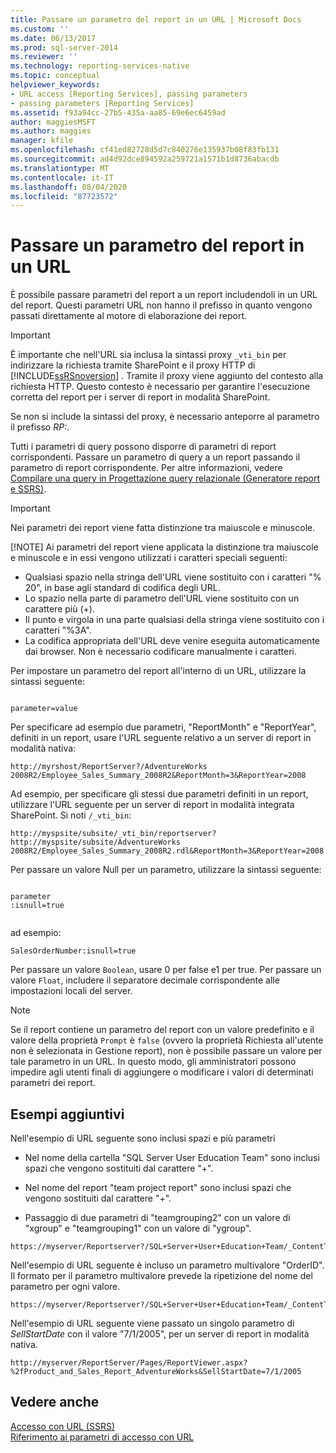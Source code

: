 ```yaml
---
title: Passare un parametro del report in un URL | Microsoft Docs
ms.custom: ''
ms.date: 06/13/2017
ms.prod: sql-server-2014
ms.reviewer: ''
ms.technology: reporting-services-native
ms.topic: conceptual
helpviewer_keywords:
- URL access [Reporting Services], passing parameters
- passing parameters [Reporting Services]
ms.assetid: f93a94cc-27b5-435a-aa85-69e6ec6459ad
author: maggiesMSFT
ms.author: maggies
manager: kfile
ms.openlocfilehash: cf41ed82728d5d7c840276e135937b08f83fb131
ms.sourcegitcommit: ad4d92dce894592a259721a1571b1d8736abacdb
ms.translationtype: MT
ms.contentlocale: it-IT
ms.lasthandoff: 08/04/2020
ms.locfileid: "87723572"
---
```

# <a name="pass-a-report-parameter-within-a-url"></a>Passare un parametro del report in un URL
  È possibile passare parametri del report a un report includendoli in un URL del report. Questi parametri URL non hanno il prefisso in quanto vengono passati direttamente al motore di elaborazione dei report.  
  
> [!IMPORTANT]  
>  È importante che nell'URL sia inclusa la sintassi proxy `_vti_bin` per indirizzare la richiesta tramite SharePoint e il proxy HTTP di [!INCLUDE[ssRSnoversion](../includes/ssrsnoversion-md.md)] . Tramite il proxy viene aggiunto del contesto alla richiesta HTTP. Questo contesto è necessario per garantire l'esecuzione corretta del report per i server di report in modalità SharePoint.  
>   
>  Se non si include la sintassi del proxy, è necessario anteporre al parametro il prefisso *RP:*.  
  
 Tutti i parametri di query possono disporre di parametri di report corrispondenti. Passare un parametro di query a un report passando il parametro di report corrispondente. Per altre informazioni, vedere [Compilare una query in Progettazione query relazionale &#40;Generatore report e SSRS&#41;](report-data/build-a-query-in-the-relational-query-designer-report-builder-and-ssrs.md).  
  
> [!IMPORTANT]
>  Nei parametri dei report viene fatta distinzione tra maiuscole e minuscole.  
> 
> [!NOTE]
>  Ai parametri del report viene applicata la distinzione tra maiuscole e minuscole e in essi vengono utilizzati i caratteri speciali seguenti:  
> 
>  -   Qualsiasi spazio nella stringa dell'URL viene sostituito con i caratteri "% 20", in base agli standard di codifica degli URL.  
> -   Lo spazio nella parte di parametro dell'URL viene sostituito con un carattere più (+).  
> -   Il punto e virgola in una parte qualsiasi della stringa viene sostituito con i caratteri "%3A".  
> -   La codifica appropriata dell'URL deve venire eseguita automaticamente dai browser. Non è necessario codificare manualmente i caratteri.  
  
 Per impostare un parametro del report all'interno di un URL, utilizzare la sintassi seguente:  
  
```  
  
parameter=value  
```  
  
 Per specificare ad esempio due parametri, "ReportMonth" e "ReportYear", definiti in un report, usare l'URL seguente relativo a un server di report in modalità nativa:  
  
```  
http://myrshost/ReportServer?/AdventureWorks 2008R2/Employee_Sales_Summary_2008R2&ReportMonth=3&ReportYear=2008  
```  
  
 Ad esempio, per specificare gli stessi due parametri definiti in un report, utilizzare l'URL seguente per un server di report in modalità integrata SharePoint. Si noti `/_vti_bin`:  
  
```  
http://myspsite/subsite/_vti_bin/reportserver?http://myspsite/subsite/AdventureWorks 2008R2/Employee_Sales_Summary_2008R2.rdl&ReportMonth=3&ReportYear=2008  
```  
  
 Per passare un valore Null per un parametro, utilizzare la sintassi seguente:  
  
```  
  
parameter  
:isnull=true  
  
```  
  
 ad esempio:  
  
```  
SalesOrderNumber:isnull=true  
```  
  
 Per passare un valore `Boolean`, usare 0 per false e1 per true. Per passare un valore `Float`, includere il separatore decimale corrispondente alle impostazioni locali del server.  
  
> [!NOTE]  
>  Se il report contiene un parametro del report con un valore predefinito e il valore della proprietà `Prompt` è `false` (ovvero la proprietà Richiesta all'utente non è selezionata in Gestione report), non è possibile passare un valore per tale parametro in un URL. In questo modo, gli amministratori possono impedire agli utenti finali di aggiungere o modificare i valori di determinati parametri dei report.  
  
##  <a name="additional-examples"></a><a name="bkmk_examples"></a> Esempi aggiuntivi  
 Nell'esempio di URL seguente sono inclusi spazi e più parametri  
  
-   Nel nome della cartella "SQL Server User Education Team" sono inclusi spazi che vengono sostituiti dal carattere "+".  
  
-   Nel nome del report "team project report" sono inclusi spazi che vengono sostituiti dal carattere "+".  
  
-   Passaggio di due parametri di "teamgrouping2" con un valore di "xgroup" e "teamgrouping1" con un valore di "ygroup".  
  
```  
https://myserver/Reportserver?/SQL+Server+User+Education+Team/_ContentTeams/folder123/team+project+report&teamgrouping2=xgroup&teamgrouping1=ygroup  
```  
  
 Nell'esempio di URL seguente è incluso un parametro multivalore "OrderID". Il formato per il parametro multivalore prevede la ripetizione del nome del parametro per ogni valore.  
  
```  
https://myserver/Reportserver?/SQL+Server+User+Education+Team/_ContentTeams/folder123/team+project+report&teamgrouping2=xgroup&teamgrouping1=ygroup&OrderID=747&OrderID=787&OrderID=12  
```  
  
 Nell'esempio di URL seguente viene passato un singolo parametro di *SellStartDate* con il valore "7/1/2005", per un server di report in modalità nativa.  
  
```  
http://myserver/ReportServer/Pages/ReportViewer.aspx?%2fProduct_and_Sales_Report_AdventureWorks&SellStartDate=7/1/2005  
```  
  
## <a name="see-also"></a>Vedere anche  
 [Accesso con URL &#40;SSRS&#41;](url-access-ssrs.md)   
 [Riferimento ai parametri di accesso con URL](url-access-parameter-reference.md)  
  
  
